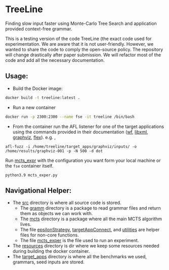 # TreeLine

Finding slow input faster using Monte-Carlo Tree Search and application provided context-free grammar. 

This is a testing version of the code TreeLine (the exact code used for experimentation. We are aware that it is not
user-friendly. However, we wanted to share the code to comply the open-source policy. The repository will change
drastically after paper submission. We will refactor most of the code and add all the necessary documentation.

## Usage:

- Build the Docker image:
```sh
docker build -t treeline:latest .
```

- Run a new container
```sh
docker run -p 2300:2300 --name fse -it treeline /bin/bash
```
- From the container run the AFL listener for one of the target applications using the commands provided in their 
documentation ([wf](target_apps/word-frequency/README.md), [libxml](target_apps/libxml2/README.md), 
[graphviz](target_apps/graphviz/README.md), [flex](target_apps/flex/README.md)).
e.g. , 
```shell
afl-fuzz -i /home/treeline/target_apps/graphviz/inputs/ -o /home/results/graphviz-001 -p -N 500 -d dot
```

Run [mcts_expr](mcts_exper.py) with the configuration you want form your local machine or the `fse` container itself. 
```shell
python3.9 mcts_exper.py
```

## Navigational Helper:
- The [src](src) directory is where all source code is stored.
  - The [gramm](src/gramm) directory is a package to read grammar files and return them as objects we can work with.
  - The [mcts](src/mcts) directory is a package where all the main MCTS algorithm lives.
  - The file [epsilonStrategy](src/epsilonStrategy.py), [targetAppConnect](src/targetAppConnect.py), and [utilities](src/utilities.py) are helper files for non-core functions.
  - The file [mcts_exper](src/mcts_exper.py) is the file used to run an experiment.
- The [resources](resources) directory is dir where we keep some resources needed during building the docker container.  
- The [target_apps](target_apps) directory is where all the benchmarks we used, grammars, seed inputs are stored.
